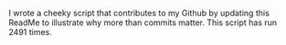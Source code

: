 I wrote a cheeky script that contributes to my Github by updating this ReadMe to illustrate why more than commits matter. This script has run 2491 times.